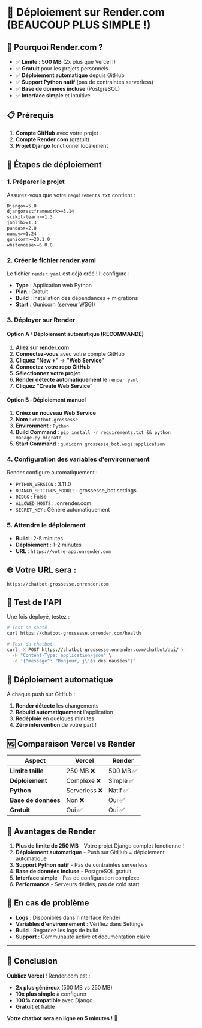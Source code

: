 # 🚀 Déploiement sur Render.com (BEAUCOUP PLUS SIMPLE !)

## 🎯 **Pourquoi Render.com ?**

- ✅ **Limite : 500 MB** (2x plus que Vercel !)
- ✅ **Gratuit** pour les projets personnels
- ✅ **Déploiement automatique** depuis GitHub
- ✅ **Support Python natif** (pas de contraintes serverless)
- ✅ **Base de données incluse** (PostgreSQL)
- ✅ **Interface simple** et intuitive

## 📋 **Prérequis**

1. **Compte GitHub** avec votre projet
2. **Compte Render.com** (gratuit)
3. **Projet Django** fonctionnel localement

## 🔧 **Étapes de déploiement**

### **1. Préparer le projet**

Assurez-vous que votre `requirements.txt` contient :

```txt
Django>=5.0
djangorestframework>=3.14
scikit-learn>=1.3
joblib>=1.3
pandas>=2.0
numpy>=1.24
gunicorn>=20.1.0
whitenoise>=6.0.0
```

### **2. Créer le fichier render.yaml**

Le fichier `render.yaml` est déjà créé ! Il configure :
- **Type** : Application web Python
- **Plan** : Gratuit
- **Build** : Installation des dépendances + migrations
- **Start** : Gunicorn (serveur WSGI)

### **3. Déployer sur Render**

#### **Option A : Déploiement automatique (RECOMMANDÉ)**

1. **Allez sur [render.com](https://render.com)**
2. **Connectez-vous** avec votre compte GitHub
3. **Cliquez "New +"** → **"Web Service"**
4. **Connectez votre repo GitHub**
5. **Sélectionnez votre projet**
6. **Render détecte automatiquement** le `render.yaml`
7. **Cliquez "Create Web Service"**

#### **Option B : Déploiement manuel**

1. **Créez un nouveau Web Service**
2. **Nom** : `chatbot-grossesse`
3. **Environment** : `Python`
4. **Build Command** : `pip install -r requirements.txt && python manage.py migrate`
5. **Start Command** : `gunicorn grossesse_bot.wsgi:application`

### **4. Configuration des variables d'environnement**

Render configure automatiquement :
- `PYTHON_VERSION` : 3.11.0
- `DJANGO_SETTINGS_MODULE` : grossesse_bot.settings
- `DEBUG` : False
- `ALLOWED_HOSTS` : .onrender.com
- `SECRET_KEY` : Généré automatiquement

### **5. Attendre le déploiement**

- **Build** : 2-5 minutes
- **Déploiement** : 1-2 minutes
- **URL** : `https://votre-app.onrender.com`

## 🌐 **Votre URL sera :**

```
https://chatbot-grossesse.onrender.com
```

## 📱 **Test de l'API**

Une fois déployé, testez :

```bash
# Test de santé
curl https://chatbot-grossesse.onrender.com/health

# Test du chatbot
curl -X POST https://chatbot-grossesse.onrender.com/chatbot/api/ \
  -H "Content-Type: application/json" \
  -d '{"message": "Bonjour, j\'ai des nausées"}'
```

## 🔄 **Déploiement automatique**

À chaque push sur GitHub :
1. **Render détecte** les changements
2. **Rebuild automatiquement** l'application
3. **Redéploie** en quelques minutes
4. **Zéro intervention** de votre part !

## 🆚 **Comparaison Vercel vs Render**

| Aspect | Vercel | Render |
|--------|--------|--------|
| **Limite taille** | 250 MB ❌ | 500 MB ✅ |
| **Déploiement** | Complexe ❌ | Simple ✅ |
| **Python** | Serverless ❌ | Natif ✅ |
| **Base de données** | Non ❌ | Oui ✅ |
| **Gratuit** | Oui ✅ | Oui ✅ |

## 🎉 **Avantages de Render**

1. **Plus de limite de 250 MB** - Votre projet Django complet fonctionne !
2. **Déploiement automatique** - Push sur GitHub = déploiement automatique
3. **Support Python natif** - Pas de contraintes serverless
4. **Base de données incluse** - PostgreSQL gratuit
5. **Interface simple** - Pas de configuration complexe
6. **Performance** - Serveurs dédiés, pas de cold start

## 🚨 **En cas de problème**

- **Logs** : Disponibles dans l'interface Render
- **Variables d'environnement** : Vérifiez dans Settings
- **Build** : Regardez les logs de build
- **Support** : Communauté active et documentation claire

---

## 🎯 **Conclusion**

**Oubliez Vercel !** Render.com est :
- **2x plus généreux** (500 MB vs 250 MB)
- **10x plus simple** à configurer
- **100% compatible** avec Django
- **Gratuit** et fiable

**Votre chatbot sera en ligne en 5 minutes !** 🚀
